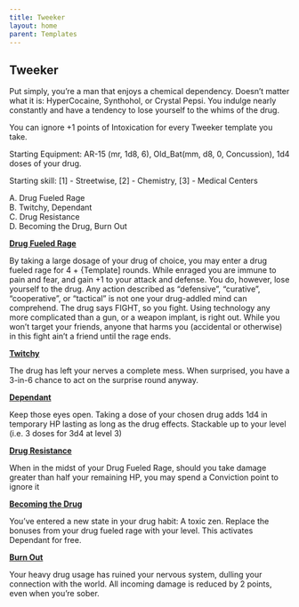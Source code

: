 ```yaml
---
title: Tweeker
layout: home
parent: Templates
---
```




## **Tweeker**

Put simply, you’re a man that enjoys a chemical dependency. Doesn’t matter what it is: HyperCocaine, Synthohol, or Crystal Pepsi. You indulge nearly constantly and have a tendency to lose yourself to the whims of the drug. 

You can ignore +1 points of Intoxication for every Tweeker template you take. 

Starting Equipment: AR-15 (mr, 1d8, 6), Old_Bat(mm, d8, 0, Concussion), 1d4 doses of your drug. 

Starting skill: [1] - Streetwise, [2] - Chemistry, [3] - Medical Centers



A. Drug Fueled Rage <br>
B. Twitchy, Dependant <br>
C. Drug Resistance <br>
D. Becoming the Drug, Burn Out <br>

**<span style="text-decoration:underline;">Drug Fueled Rage</span>**

By taking a large dosage of your drug of choice, you may enter a drug fueled rage for 4 + {Template] rounds. While enraged you are immune to pain and fear, and gain +1 to your attack and defense. You do, however, lose yourself to the drug. Any action described as “defensive”, “curative”, “cooperative”, or “tactical” is not one your drug-addled mind can comprehend. The drug says FIGHT, so you fight. Using technology any more complicated than a gun, or a weapon implant, is right out. While you won’t target your friends, anyone that harms you (accidental or otherwise) in this fight ain’t a friend until the rage ends. 

**<span style="text-decoration:underline;">Twitchy</span>**

The drug has left your nerves a complete mess. When surprised, you have a 3-in-6 chance to act on the surprise round anyway. 

**<span style="text-decoration:underline;">Dependant</span>**

Keep those eyes open. Taking a dose of your chosen drug adds 1d4 in temporary HP lasting as long as the drug effects. Stackable up to your level (i.e. 3 doses for 3d4 at level 3)

**<span style="text-decoration:underline;">Drug Resistance</span>**

When in the midst of your Drug Fueled Rage, should you take damage greater than half your remaining HP, you may spend a Conviction point to ignore it

**<span style="text-decoration:underline;">Becoming the Drug</span>**

You’ve entered a new state in your drug habit: A toxic zen. Replace the bonuses from your drug fueled rage with your level. This activates Dependant for free. 

**<span style="text-decoration:underline;">Burn Out</span>**

Your heavy drug usage has ruined your nervous system, dulling your connection with the world. All incoming damage is reduced by 2 points, even when you’re sober. 
